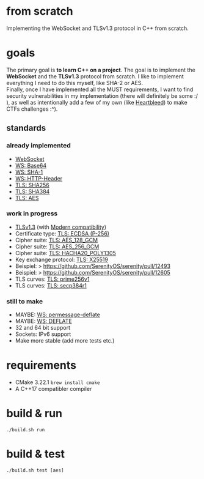 # from scratch
Implementing the WebSocket and TLSv1.3 protocol in C++ from scratch. 

# goals
The primary goal is **to learn C++ on a project**. The goal is to implement the **WebSocket** and the **TLSv1.3** protocol from scratch. I like to implement everything I need to do this myself, like SHA-2 or AES.  
Finally, once I have implemented all the MUST requirements, I want to find security vulnerabilities in my implementation (there will definitely be some :/ ), as well as intentionally add a few of my own (like [Heartbleed](https://en.wikipedia.org/wiki/Heartbleed)) to make CTFs challenges :^).

## standards
### already implemented
- [WebSocket](https://datatracker.ietf.org/doc/html/rfc6455)
- [WS: Base64](https://datatracker.ietf.org/doc/html/rfc4648#section-4)
- [WS: SHA-1](https://datatracker.ietf.org/doc/html/rfc3174)
- [WS: HTTP-Header](https://datatracker.ietf.org/doc/html/rfc2616)
- [TLS: SHA256](https://datatracker.ietf.org/doc/html/rfc6234)
- [TLS: SHA384](https://datatracker.ietf.org/doc/html/rfc6234)
- [TLS: AES](https://nvlpubs.nist.gov/nistpubs/FIPS/NIST.FIPS.197.pdf)
### work in progress
- [TLSv1.3](https://datatracker.ietf.org/doc/html/rfc8446) (with [Modern compatibility](https://wiki.mozilla.org/Security/Server_Side_TLS))
- Certificate type: [TLS: ECDSA (P-256)]()
- Cipher suite: [TLS: AES_128_GCM]()
- Cipher suite: [TLS: AES_256_GCM]()
- Cipher suite: [TLS: HACHA20_POLY1305]()
- Key exchange protocol: [TLS: X25519]() 
- Beispiel: > https://github.com/SerenityOS/serenity/pull/12493
- Beispiel: > https://github.com/SerenityOS/serenity/pull/12605
- TLS curves: [TLS: prime256v1]()
- TLS curves: [TLS: secp384r1]()
### still to make
- MAYBE: [WS: permessage-deflate](https://www.rfc-editor.org/rfc/rfc7692.html)
- MAYBE: [WS: DEFLATE](https://www.rfc-editor.org/rfc/rfc1951)
- 32 and 64 bit support
- Sockets: IPv6 support 
- Make more stable (add more tests etc.)

# requirements
- CMake 3.22.1 `brew install cmake`
- A C++17 compatibler compiler

# build & run
```
./build.sh run
```

# build & test
```
./build.sh test [aes]
```
